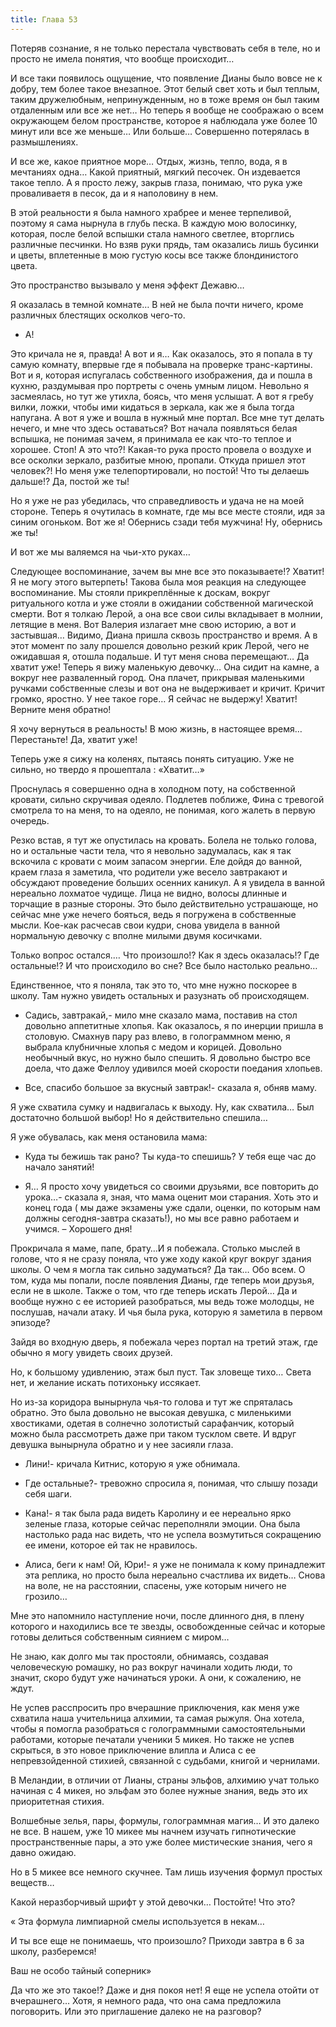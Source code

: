 ```yaml
---
title: Глава 53
---
```


Потеряв сознание, я не только перестала чувствовать себя в теле, но и просто не имела понятия, что вообще происходит…

И все таки появилось ощущение, что появление Дианы было вовсе не к добру, тем более такое внезапное. Этот белый свет хоть и был теплым, таким дружелюбным, непринужденным, но в тоже время он был таким отдаленным или все же нет… Но теперь я вообще не соображаю о всем окружающем белом пространстве, которое я наблюдала уже более 10 минут или все же меньше… Или больше… Совершенно потерялась в размышлениях. 

И все же, какое приятное море… Отдых, жизнь, тепло, вода, я в мечтаниях одна… Какой приятный, мягкий песочек. Он издевается такое тепло. А я просто лежу, закрыв глаза, понимаю, что рука уже проваливаетя в песок, да и я наполовину в нем. 

В этой реальности я была намного храбрее и менее терпеливой, поэтому я сама нырнула в глубь песка. В каждую мою волосинку, которая, после белой вспышки стала намного светлее, вторглись различные песчинки. Но взяв руки прядь, там оказались лишь бусинки и цветы, вплетенные в мою густую косы все также блондинистого цвета.

Это пространство вызывало у меня эффект Дежавю…

Я оказалась в темной комнате… В ней не была почти ничего, кроме различных блестящих осколков чего-то. 

- А!

Это кричала не я, правда! А вот и я… Как оказалось, это я попала в ту самую комнату, впервые где я побывала на проверке транс-картины. Вот и я, которая испугалась собственного изображения, да и пошла в кухню, раздумывая про портреты с очень умным лицом. Невольно я засмеялась, но тут же утихла, боясь, что меня услышат. А вот я гребу вилки, ложки, чтобы ими кидаться в зеркала, как же я была тогда напугана. А вот я уже и вошла в нужный мне портал. Все мне тут делать нечего, и мне что здесь оставаться? Вот начала появляться белая вспышка, не понимая зачем, я принимала ее как что-то теплое и хорошее. Стоп! А это что?! Какая-то рука просто провела о воздухе и все осколки зеркало, разбитые мною, пропали. Откуда пришел этот человек?! Но меня уже телепортировали, но постой! Что ты делаешь дальше!? Да, постой же ты!

Но я уже не раз убедилась, что справедливость и удача не на моей стороне. Теперь я очутилась в комнате, где мы все месте стояли, идя за синим огоньком. Вот же я! Обернись сзади тебя мужчина! Ну, обернись же ты!

И вот же мы валяемся на чьи-хто руках…

Следующее воспоминание, зачем вы мне все это показываете!? Хватит! Я не могу этого вытерпеть! Такова была моя реакция на следующее воспоминание. Мы стояли прикреплённые к доскам, вокруг ритуального котла и уже стояли в ожидании собственной магической смерти. Вот я толкаю Лерой, а она все свои силы вкладывает в молнии, летящие в меня. Вот Валерия излагает мне свою историю, а вот и застывшая… Видимо, Диана пришла сквозь пространство и время. А в этот момент по залу прошелся довольно резкий крик Лерой, чего не ожидавшая я, отошла подальше. И тут меня снова перемещают… Да хватит уже! Теперь я вижу маленькую девочку… Она сидит на камне, а вокруг нее разваленный город. Она плачет, прикрывая маленькими ручками собственные слезы и вот она не выдерживает и кричит. Кричит громко, яростно. У нее такое горе… Я сейчас не выдержу! Хватит! Верните меня обратно! 

Я хочу вернуться в реальность! В мою жизнь, в настоящее время… Перестаньте! Да, хватит уже! 

Теперь уже я сижу на коленях, пытаясь понять ситуацию. Уже не сильно, но твердо я прошептала :  «Хватит…»

Проснулась я совершенно одна в холодном поту, на собственной кровати, сильно скручивая одеяло. Подлетев поближе, Фина с тревогой смотрела то на меня, то на одеяло, не понимая, кого жалеть в первую очередь.

Резко встав, я тут же опустилась на кровать. Болела не только голова, но и остальные части тела, что я невольно задумалась, как я так вскочила с кровати с моим запасом энергии. Еле дойдя до ванной, краем глаза я заметила, что родители уже весело завтракают и обсуждают проведение больших осенних каникул. А я увидела в ванной нереально лохматое чудище. Лица не видно, волосы длинные и торчащие в разные стороны. Это было действительно устрашающе, но сейчас мне уже нечего бояться, ведь я погружена в собственные мысли. Кое-как расчесав свои кудри, снова увидела в ванной нормальную девочку с вполне милыми двумя косичками.

Только вопрос остался.… Что произошло!? Как я здесь оказалась!? Где остальные!? И что происходило во сне? Все было настолько реально…

Единственное, что я поняла, так это то, что мне нужно поскорее в школу. Там нужно увидеть остальных и разузнать об происходящем.

- Садись, завтракай,- мило мне сказало мама, поставив на стол довольно аппетитные хлопья. Как оказалось, я по инерции пришла в столовую. Смахнув пару раз влево, в голограммном меню, я выбрала клубничные хлопья с медом и корицей. Довольно необычный вкус, но нужно было спешить. Я довольно быстро все доела, что даже Феллоу удивился моей скорости поедания хлопьев.

- Все, спасибо большое за вкусный завтрак!- сказала я, обняв маму. 

Я уже схватила сумку и надвигалась к выходу. Ну, как схватила… Был достаточно большой выбор! Но я действительно спешила…

Я уже обувалась, как меня остановила мама:

- Куда ты бежишь так рано? Ты куда-то спешишь? У тебя еще час до начало занятий!

- Я… Я просто хочу увидеться со своими друзьями, все повторить до урока…- сказала я, зная, что мама оценит мои старания. Хоть это и конец года ( мы даже экзамены уже сдали, оценки, по которым нам должны сегодня-завтра сказать!), но мы все равно работаем и учимся. – Хорошего дня!

Прокричала я маме, папе, брату…И я побежала. Столько мыслей в голове, что я не сразу поняла, что уже ходу какой круг вокруг здания школы. О чем я могла так сильно задуматься? Да так… Обо всем. О том, куда мы попали, после появления Дианы, где теперь мои друзья, если не в школе. Также о том, что где теперь искать Лерой… Да и вообще нужно с ее историей разобраться, мы ведь тоже молодцы, не послушав, начали атаку. И чья была рука, которую я заметила в первом эпизоде?

Зайдя во входную дверь, я побежала через портал на третий этаж, где обычно я могу увидеть своих друзей.

Но, к большому удивлению, этаж был пуст. Так зловеще тихо… Света нет, и желание искать потихоньку иссякает.

Но из-за коридора вынырнула чья-то голова и тут же спряталась обратно.  Это была довольно не высокая девушка, с миленькими хвостиками, одетая в солнечно золотистый сарафанчик, который можно была рассмотреть даже при таком тусклом свете. И вдруг девушка вынырнула обратно и у нее засияли глаза.

- Лини!- кричала Китнис, которую я уже обнимала.

- Где остальные?- тревожно спросила я, понимая, что слышу позади себя шаги.

- Кана!- я так была рада видеть Каролину и ее нереально ярко зеленые глаза, которые сейчас переполняли эмоции. Она была настолько рада нас видеть, что не успела возмутиться сокращению ее имени, которое ей так не нравилось.

- Алиса, беги к нам! Ой, Юри!- я уже не понимала к кому принадлежит эта реплика, но просто была нереально счастлива их видеть… Снова на воле, не на расстоянии, спасены, уже которым ничего не грозило…

Мне это напомнило наступление ночи, после длинного дня, в плену которого и находились все те звезды, освобожденные сейчас и которые готовы делиться собственным сиянием с миром…

Не знаю, как долго мы так простояли, обнимаясь, создавая человеческую ромашку, но раз вокруг начинали ходить люди, то значит, скоро будут уже начинаться уроки. А они, к сожалению, не ждут.

Не успев расспросить про вчерашние приключения, как меня уже схватила наша учительница алхимии, та самая рыжуля. Она хотела, чтобы я помогла разобраться с голограммными самостоятельными работами, которые печатали ученики 5 микея. Но также не успев скрыться, в это новое приключение влипла и Алиса с ее непревзойденной стихией, связанной с судьбами, книгой и чернилами.

В Меландии, в отличии от Лианы, страны эльфов, алхимию учат только начиная с 4 микея, но эльфам это более нужные знания, ведь это их приоритетная стихия.

Волшебные зелья, пары, формулы, голограммная магия… И это далеко не все. В нашем, уже 10 микее мы начнем изучать гипнотические пространственные пары, а это уже более мистические знания, чего я давно ожидаю.

Но в 5 микее все немного скучнее. Там лишь изучения формул простых веществ… 

Какой неразборчивый шрифт у этой девочки… Постойте! Что это? 

« Эта формула лимпиарной смелы используется в некам…

И ты все еще не понимаешь, что произошло? Приходи завтра в 6 за школу, разберемся!

Ваш не особо тайный соперник»

Да что же это такое!? Даже и дня покоя нет! Я еще не успела отойти от вчерашнего… Хотя, я немного рада, что она сама предложила поговорить. Или это приглашение далеко не на разговор?
